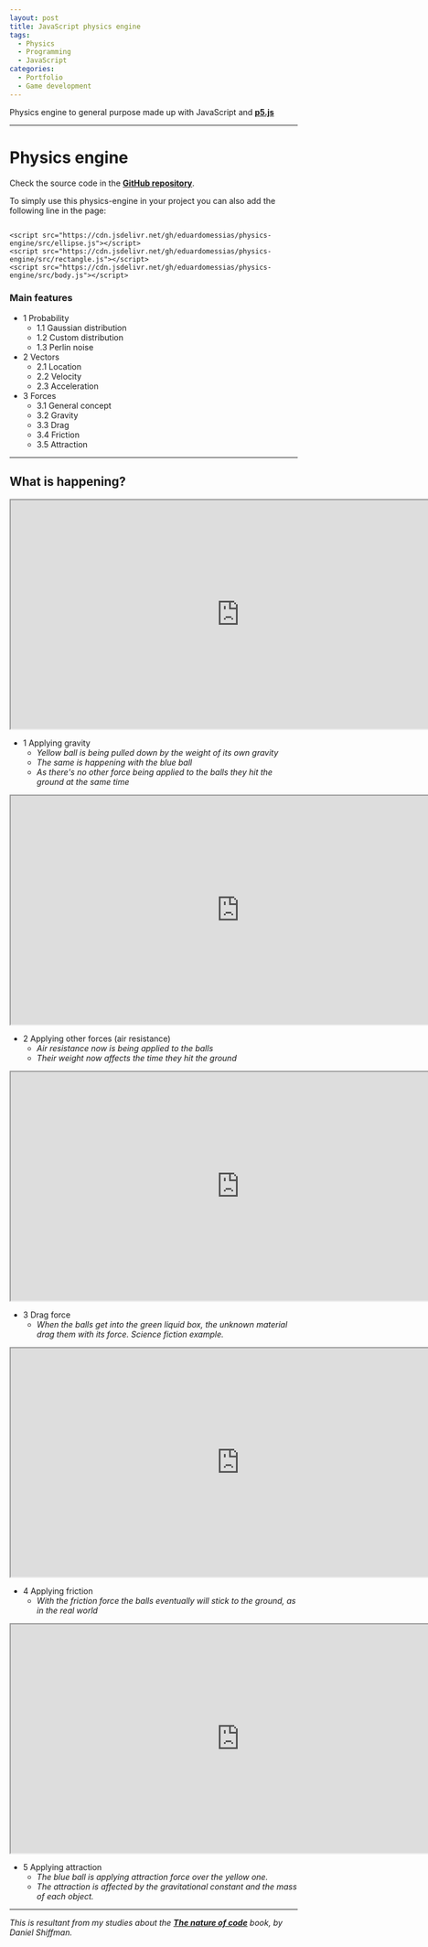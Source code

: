 ```yaml
---
layout: post
title: JavaScript physics engine
tags:
  - Physics
  - Programming
  - JavaScript
categories:
  - Portfolio
  - Game development
---
```


Physics engine to general purpose made up with JavaScript and **[p5.js](https://p5js.org)**

---

# Physics engine
Check the source code in the [**GitHub repository**](https://github.com/eduardomessias/physics-engine).

To simply use this physics-engine in your project you can also add the following line in the page:

```

<script src="https://cdn.jsdelivr.net/gh/eduardomessias/physics-engine/src/ellipse.js"></script>
<script src="https://cdn.jsdelivr.net/gh/eduardomessias/physics-engine/src/rectangle.js"></script>
<script src="https://cdn.jsdelivr.net/gh/eduardomessias/physics-engine/src/body.js"></script>

```

### Main features

  - 1 Probability                       
    - 1.1 Gaussian distribution         
    - 1.2 Custom distribution           
    - 1.3 Perlin noise                 
  - 2 Vectors                           
    - 2.1 Location                      
    - 2.2 Velocity                      
    - 2.3 Acceleration                  
  - 3 Forces                            
    - 3.1 General concept               
    - 3.2 Gravity                       
    - 3.3 Drag                          
    - 3.4 Friction                      
    - 3.5 Attraction    
    
---
    
## What is happening?
  

<iframe src="https://editor.p5js.org/eduardo.messias/embed/2uV8pWtca" width="800" height="400" scroll="no" align="center"></iframe> 

- 1 Applying gravity 
  - *Yellow ball is being pulled down by the weight of its own gravity*
  - *The same is happening with the blue ball*
  - *As there's no other force being applied to the balls they hit the ground at the same time*

<iframe src="https://editor.p5js.org/eduardo.messias/embed/EmBAlqDS9" width="800" height="400" scroll="no" align="center"></iframe>

- 2 Applying other forces (air resistance)
  - *Air resistance now is being applied to the balls*
  - *Their weight now affects the time they hit the ground*

<iframe src="https://editor.p5js.org/eduardo.messias/embed/xDLfSHug8" width="800" height="400" scroll="no" align="center"></iframe>

- 3 Drag force
  - *When the balls get into the green liquid box, the unknown material drag them with its force. Science fiction example.*


<iframe src="https://editor.p5js.org/eduardo.messias/embed/09nFcoO9L" width="800" height="400" scroll="no" align="center"></iframe>

- 4 Applying friction
  - *With the friction force the balls eventually will stick to the ground, as in the real world*

<iframe src="https://editor.p5js.org/eduardo.messias/embed/2g1izrmTB" width="800" height="400" scroll="no" align="center"></iframe>

- 5 Applying attraction
  - *The blue ball is applying attraction force over the yellow one.*
  - *The attraction is affected by the gravitational constant and the mass of each object.*

---
*This is resultant from my studies about the [**The nature of code**](http://natureofcode.com) book, by Daniel Shiffman.*
